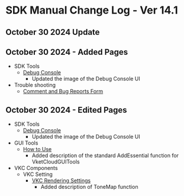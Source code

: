 # SDK Manual Change Log - Ver 14.1

## October 30 2024 Update

## October 30 2024 - Added Pages

- SDK Tools
    - [Debug Console](https://vrhikky.github.io/VketCloudSDK_Documents/14.1/en/debugconsole/debugconsole.html)
        - Updated the image of the Debug Console UI
- Trouble shooting
    - [Comment and Bug Reports Form](https://vrhikky.github.io/VketCloudSDK_Documents/14.1/en/troubleshooting/Comment_Bug_Reports.html)
    
## October 30 2024 - Edited Pages
- SDK Tools
    - [Debug Console](https://vrhikky.github.io/VketCloudSDK_Documents/14.1/en/debugconsole/debugconsole.html)
        - Updated the image of the Debug Console UI
- GUI Tools
    - [How to Use](https://vrhikky.github.io/VketCloudSDK_Documents/14.1/en/GUITools/HowToUse.html)
        - Added description of the standard AddEssential function for VketCloudGUITools
- VKC Components
    - VKC Setting
        - [VKC Rendering Settings](https://vrhikky.github.io/VketCloudSDK_Documents/14.1/en/VketCloudSettings/RenderingSettings.html)
            - Added description of ToneMap function

